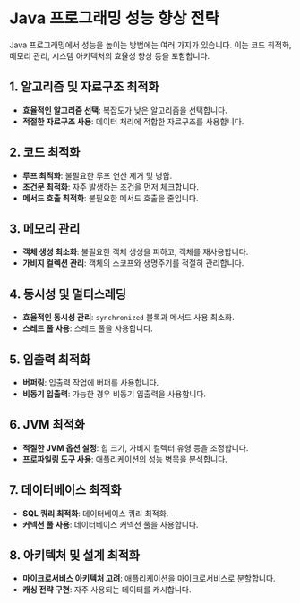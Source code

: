 # Java 프로그래밍 성능 향상 전략

Java 프로그래밍에서 성능을 높이는 방법에는 여러 가지가 있습니다. 이는 코드 최적화, 메모리 관리, 시스템 아키텍처의 효율성 향상 등을 포함합니다.

## 1. 알고리즘 및 자료구조 최적화

- **효율적인 알고리즘 선택**: 복잡도가 낮은 알고리즘을 선택합니다.
- **적절한 자료구조 사용**: 데이터 처리에 적합한 자료구조를 사용합니다.

## 2. 코드 최적화

- **루프 최적화**: 불필요한 루프 연산 제거 및 병합.
- **조건문 최적화**: 자주 발생하는 조건을 먼저 체크합니다.
- **메서드 호출 최적화**: 불필요한 메서드 호출을 줄입니다.

## 3. 메모리 관리

- **객체 생성 최소화**: 불필요한 객체 생성을 피하고, 객체를 재사용합니다.
- **가비지 컬렉션 관리**: 객체의 스코프와 생명주기를 적절히 관리합니다.

## 4. 동시성 및 멀티스레딩

- **효율적인 동시성 관리**: `synchronized` 블록과 메서드 사용 최소화.
- **스레드 풀 사용**: 스레드 풀을 사용합니다.

## 5. 입출력 최적화

- **버퍼링**: 입출력 작업에 버퍼를 사용합니다.
- **비동기 입출력**: 가능한 경우 비동기 입출력을 사용합니다.

## 6. JVM 최적화

- **적절한 JVM 옵션 설정**: 힙 크기, 가비지 컬렉터 유형 등을 조정합니다.
- **프로파일링 도구 사용**: 애플리케이션의 성능 병목을 분석합니다.

## 7. 데이터베이스 최적화

- **SQL 쿼리 최적화**: 데이터베이스 쿼리 최적화.
- **커넥션 풀 사용**: 데이터베이스 커넥션 풀을 사용합니다.

## 8. 아키텍처 및 설계 최적화

- **마이크로서비스 아키텍처 고려**: 애플리케이션을 마이크로서비스로 분할합니다.
- **캐싱 전략 구현**: 자주 사용되는 데이터를 캐시합니다.

